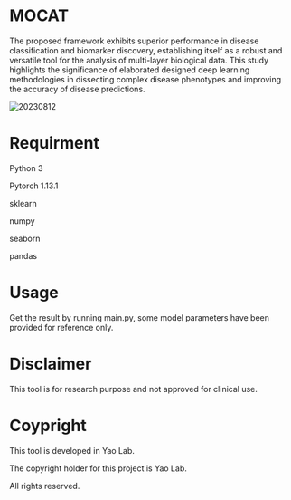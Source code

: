 # MOCAT
The proposed framework exhibits superior performance in disease classification and biomarker discovery, establishing itself as a robust and versatile tool for the analysis of multi-layer biological data. 
This study highlights the significance of elaborated designed deep learning methodologies in dissecting complex disease phenotypes and improving the accuracy of disease predictions.

![20230812](https://github.com/Yaolab-fantastic/MOCAT/assets/58570870/8e876a86-9447-4457-be8a-660b181b2784)

# Requirment
Python 3

Pytorch 1.13.1

sklearn

numpy

seaborn

pandas

# Usage
Get the result by running main.py, some model parameters have been provided for reference only.

# Disclaimer
This tool is for research purpose and not approved for clinical use.

# Coypright
This tool is developed in Yao Lab.

The copyright holder for this project is Yao Lab.

All rights reserved.
